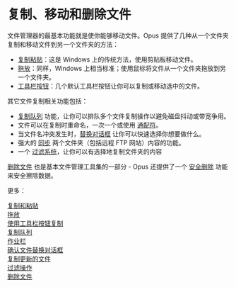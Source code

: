 # 复制、移动和删除文件

文件管理器的最基本功能就是使你能够移动文件。Opus 提供了几种从一个文件夹复制和移动文件到另一个文件夹的方法：

- [复制粘贴](/Manual/file_operations/copying_moving_and_deleting_files/copy_and_paste.zh.md)：这是 Windows 上的传统方法，使用剪贴板移动文件。
- [拖放](/Manual/file_operations/copying_moving_and_deleting_files/drag_and_drop.zh.md)：同样，Windows 上相当标准；使用鼠标将文件从一个文件夹拖放到另一个文件夹。
- [工具栏按钮](/Manual/file_operations/copying_moving_and_deleting_files/copying_using_the_toolbar_buttons/README.zh.md)：几个默认工具栏按钮让你可以复制或移动选中的文件。

其它文件复制相关功能包括：

- [复制队列](/Manual/file_operations/copying_moving_and_deleting_files/copy_queues/README.zh.md) 功能，让你可以排队多个文件复制操作以避免磁盘抖动或带宽争用。
- 文件可以在复制时重命名，一次一个或使用 [通配符](/Manual/file_operations/copying_moving_and_deleting_files/copying_using_the_toolbar_buttons/using_wildcards_when_copying.zh.md)。
- 当文件名冲突发生时，[替换对话框](/Manual/file_operations/copying_moving_and_deleting_files/the_confirm_file_replace_dialog.zh.md) 让你可以快速选择你想要做什么。
- 强大的 [同步](/Manual/file_operations/copying_moving_and_deleting_files/the_confirm_file_replace_dialog.zh.md) 两个文件夹（包括远程 FTP 网站）内容的功能。
- 一个 [过滤系统](filtered_operations/README.zh.md)，让你可以有选择地复制文件夹的内容

[删除文件](/Manual/file_operations/copying_moving_and_deleting_files/README/deleting_files/README.zh.md) 也是基本文件管理工具集的一部分 - Opus 还提供了一个 [安全删除](/Manual/file_operations/copying_moving_and_deleting_files/deleting_files/secure_delete.zh.md) 功能来安全擦除数据。

更多：

[复制和粘贴](/Manual/file_operations/copying_moving_and_deleting_files/copy_and_paste.zh.md)  
[拖放](/Manual/file_operations/copying_moving_and_deleting_files/drag_and_drop.zh.md)  
[使用工具栏按钮复制](/Manual/file_operations/copying_moving_and_deleting_files/copying_using_the_toolbar_buttons/README.zh.md)  
[复制队列](/Manual/file_operations/copying_moving_and_deleting_files/copy_queues/README.zh.md)  
[作业栏](/Manual/file_operations/copying_moving_and_deleting_files/the_jobs_bar.zh.md)  
[确认文件替换对话框](/Manual/file_operations/copying_moving_and_deleting_files/the_confirm_file_replace_dialog.zh.md)  
[复制更新的文件](/Manual/file_operations/copying_moving_and_deleting_files/copying_updated_files/README.zh.md)  
[过滤操作](filtered_operations/README.zh.md)  
[删除文件](/Manual/file_operations/copying_moving_and_deleting_files/README/deleting_files/README.zh.md)